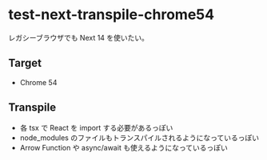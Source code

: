 # test-next-transpile-chrome54

レガシーブラウザでも Next 14 を使いたい。

## Target

- Chrome 54

## Transpile

- 各 tsx で React を import する必要があるっぽい
- node_modules のファイルもトランスパイルされるようになっているっぽい
- Arrow Function や async/await も使えるようになっているっぽい
